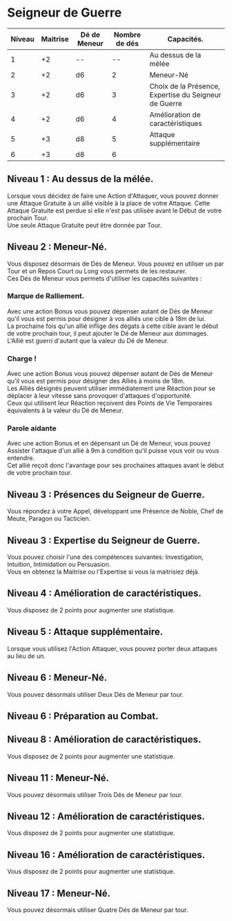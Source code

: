 # Seigneur de Guerre

| Niveau | Maitrise | Dé de Meneur | Nombre de dés | Capacités. |
|-|-|-|-|-|
|1|+2| -- |-- | Au dessus de la mélée |
|2|+2| d6 |2 | Meneur-Né |
|3|+2| d6 |3 | Choix de la Présence, Expertise du Seigneur de Guerre |
|4|+2| d6 |4 | Amélioration de caractéristiques |
|5|+3| d8 |5 | Attaque supplémentaire |
|6|+3| d8 |6 | |

## Niveau 1 : Au dessus de la mélée.
Lorsque vous décidez de faire une Action d'Attaquer, vous pouvez donner une Attaque Gratuite à un allié visible à la place de votre Attaque. 
Cette Attaque Gratuite est perdue si elle n'est pas utilisée avant le Début de votre prochain Tour.  
Une seule Attaque Gratuite peut être donnée par Tour.  

## Niveau 2 : Meneur-Né.  
Vous disposez désormais de Dés de Meneur. Vous pouvez en utiliser un par Tour et un Repos Court ou Long vous permets de les restaurer.  
Ces Dés de Meneur vous permets d'utiliser les capacités suivantes :

### Marque de Ralliement.
Avec une action Bonus vous pouvez dépenser autant de Dés de Meneur qu'il vous est permis pour désigner à vos alliés une cible à 18m de lui.  
La prochaine fois qu'un allié inflige des dégats à cette cible avant le début de votre prochain tour, il peut ajouter le Dé de Meneur aux dommages. L'Allié est guerri d'autant que la valeur du Dé de Meneur.  

### Charge !
Avec une action Bonus vous pouvez dépenser autant de Dés de Meneur qu'il vous est permis pour désigner des Alliés à moins de 18m.  
Les Alliés désignés peuvent utiliser immédiatement une Réaction pour se déplacer à leur vitesse sans provoquer d'attaques d'opportunité.  
Ceux qui utilisent leur Réaction reçoivent des Points de Vie Temporaires équivalents à la valeur du Dé de Meneur.  

### Parole aidante 
Avec une action Bonus et en dépensant un Dé de Meneur, vous pouvez Assister l'attaque d'un allié à 9m à condition qu'il puisse vous voir ou vous entendre.  
Cet allié reçoit donc l'avantage pour ses prochaines attaques avant le début de votre prochain tour.  

## Niveau 3 : Présences du Seigneur de Guerre.  
Vous répondez à votre Appel, développant une Présence de Noble, Chef de Meute, Paragon ou Tacticien.    

## Niveau 3 : Expertise du Seigneur de Guerre. 
Vous pouvez choisir l'une des compétences suivantes: Investigation, Intuition, Intimidation ou Persuasion.  
Vous en obtenez la Maitrise ou l'Expertise si vous la maitrisiez déjà.  

## Niveau 4 : Amélioration de caractéristiques. 
Vous disposez de 2 points pour augmenter une statistique.  

## Niveau 5 : Attaque supplémentaire. 
Lorsque vous utilisez l'Action Attaquer, vous pouvez porter deux attaques au lieu de un.  

## Niveau 6 : Meneur-Né.
Vous pouvez désormais utiliser Deux Dés de Meneur par tour.  

## Niveau 6 : Préparation au Combat. 

## Niveau 8 : Amélioration de caractéristiques. 
Vous disposez de 2 points pour augmenter une statistique.  

## Niveau 11 : Meneur-Né.
Vous pouvez désormais utiliser Trois Dés de Meneur par tour.  

## Niveau 12 : Amélioration de caractéristiques. 
Vous disposez de 2 points pour augmenter une statistique.  

## Niveau 16 : Amélioration de caractéristiques. 
Vous disposez de 2 points pour augmenter une statistique.  

## Niveau 17 : Meneur-Né.
Vous pouvez désormais utiliser Quatre Dés de Meneur par tour.  

